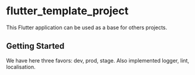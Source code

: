 # flutter_template_project

This Flutter application can be used as a base for others projects.

## Getting Started

We have here three favors: dev, prod, stage. Also implemented logger, lint, localisation.

